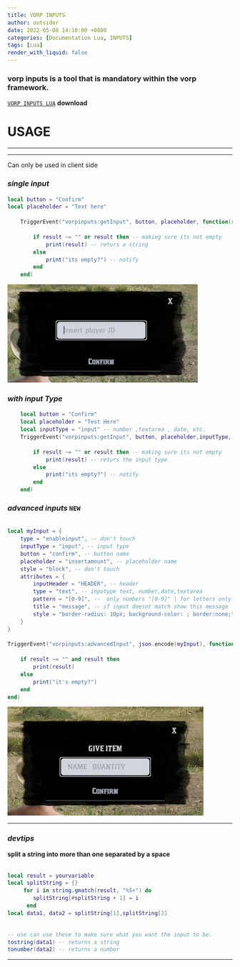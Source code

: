 ```yaml
---
title: VORP INPUTS
author: outsider
date: 2022-05-08 14:10:00 +0800
categories: [Documentation Lua, INPUTS]
tags: [Lua]
render_with_liquid: false
---
```


### vorp inputs is a tool that is mandatory within the vorp framework. 

[`VORP INPUTS LUA`][inputs] **download**

# **USAGE**
--------------------
--------------------

Can only be used in client side 


### ***single input***

```lua
local button = "Confirm"
local placeholder = "Text here"

    TriggerEvent("vorpinputs:getInput", button, placeholder, function(result)

        if result ~= "" or result then -- making sure its not empty
            print(result) -- returs a string
        else
            print("its empty?") -- notify
        end
    end)

```

![image](/assets/img/sample/inputs2.jpg)


### ***with input Type***

```lua
    local button = "Confirm"
    local placeholder = "Test Here"
    local inputType = "input" -- number ,textarea , date, etc.
    TriggerEvent("vorpinputs:getInput", button, placeholder,inputType, function(result)

        if result ~= "" or result then -- making sure its not empty
            print(result) -- returs the input type
        else
            print("its empty?") -- notify
        end
    end)
```

### ***advanced inputs***   `NEW`

```lua

local myInput = {
    type = "enableinput", -- don't touch
    inputType = "input", -- input type
    button = "confirm", -- button name
    placeholder = "insertamount", -- placeholder name
    style = "block", -- don't touch
    attributes = {
        inputHeader = "HEADER", -- header
        type = "text", -- inputype text, number,date,textarea 
        pattern = "[0-9]", --  only numbers "[0-9]" | for letters only "[A-Za-z]+" 
        title = "message", -- if input doesnt match show this message
        style = "border-radius: 10px; background-color: ; border:none;"-- style 
    }
}

TriggerEvent("vorpinputs:advancedInput", json.encode(myInput), function(result)
    
    if result ~= "" and result then
        print(result)
    else
        print("it's empty?")
    end
end)

```

![image](/assets/img/sample/inputs.jpg)

-------
### ***devtips***

 **split a string into more than one separated by a space**

 ```lua

local result = yourvariable
local splitString = {}
      for i in string.gmatch(result, "%S+") do
         splitString[#splitString + 1] = i
       end
local data1, data2 = splitString[1],splitString[2]

 ```

 ```lua 

 -- use can use these to make sure what you want the input to be.
 tostring(data1) -- returns a string
 tonumber(data2) -- returns a number

 ```
------

[inputs]:https://github.com/VORPCORE/vorp_inputs-lua


